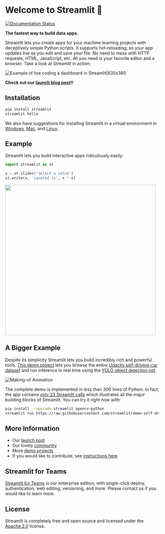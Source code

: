 # Welcome to Streamlit :wave:

[![Documentation Status](https://readthedocs.com/projects/streamlit-streamlit/badge/?version=latest)](https://docs.streamlit.io/en/latest/?badge=latest)

**The fastest way to build data apps.**

Streamlit lets you create apps for your machine learning projects with deceptively simple Python scripts. It supports hot-reloading, so your app updates live as you edit and save your file. No need to mess with HTTP requests, HTML, JavaScript, etc. All you need is your favorite editor and a browser. Take a look at Streamlit in action:

![Example of live coding a dashboard in Streamlit|635x380](https://aws1.discourse-cdn.com/standard10/uploads/streamlit/original/1X/292e985f7f75ef7bef8c27b5899f71f76cd577e0.gif)

**Check out our [launch blog post](https://towardsdatascience.com/coding-ml-tools-like-you-code-ml-models-ddba3357eace)!!**

## Installation

```bash
pip install streamlit
streamlit hello
```

We also have suggestions for installing Streamlit in a virtual environment in [Windows](https://github.com/streamlit/streamlit/wiki/Installing-in-a-virtual-environment#on-windows), [Mac](https://github.com/streamlit/streamlit/wiki/Installing-in-a-virtual-environment#on-mac--linux), and [Linux](https://github.com/streamlit/streamlit/wiki/Installing-in-a-virtual-environment#on-mac--linux).

## Example

Streamlit lets you build interactive apps ridiculously easily:

```python
import streamlit as st

x = st.slider('Select a value')
st.write(x, 'squared is', x * x)
```

<img src="https://streamlit-demo-data.s3-us-west-2.amazonaws.com/squared-image-for-github-readme-2.png" width=490/>

## A Bigger Example

Despite its simplicity Streamlit lets you build incredibly rich and powerful tools. [This demo project](https://github.com/streamlit/demo-self-driving) lets you browse the entire [Udacity self-driving-car dataset](https://github.com/udacity/self-driving-car) and run inference in real time using the [YOLO object detection net](https://pjreddie.com/darknet/yolo).

![Making-of Animation](https://raw.githubusercontent.com/streamlit/demo-self-driving/master/av_final_optimized.gif "Making-of Animation")

The complete demo is implemented in less than 300 lines of Python. In fact, the app contains [only 23 Streamlit calls](https://github.com/streamlit/demo-self-driving/blob/master/app.py) which illustrates all the major building blocks of Streamlit. You can try it right now with:

```bash
pip install --upgrade streamlit opencv-python
streamlit run https://raw.githubusercontent.com/streamlit/demo-self-driving/master/app.py
```

## More Information

- Our [launch post](https://towardsdatascience.com/coding-ml-tools-like-you-code-ml-models-ddba3357eace)
- Our lovely [community](https://discuss.streamlit.io/)
- More [demo projects](https://github.com/streamlit/)
- If you would like to contribute, see [instructions here](https://github.com/streamlit/streamlit/wiki/Contributing)

## Streamlit for Teams

[Streamlit for Teams](https://streamlit.io/for-teams/) is our enterprise edition, with single-click deploy, authentication, web editing, versioning, and more. Please contact us if you would like to learn more.

## License

Streamlit is completely free and open source and licensed under the [Apache 2.0](https://www.apache.org/licenses/LICENSE-2.0) license.
